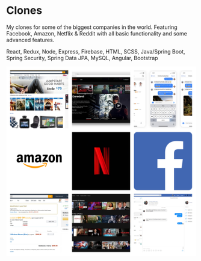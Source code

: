 # Clones

My clones for some of the biggest companies in the world.  Featuring Facebook, Amazon, Netflix & Reddit with all basic functionality and some advanced features.

React, Redux, Node, Express, Firebase, HTML, SCSS, Java/Spring
Boot, Spring Security, Spring Data JPA, MySQL, Angular, Bootstrap

![Collage](/faang-clones-collage.jpg)
